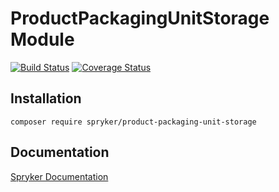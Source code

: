 # ProductPackagingUnitStorage Module
[![Build Status](https://travis-ci.org/spryker/product-packaging-unit-storage.svg)](https://travis-ci.org/spryker/product-packaging-unit-storage)
[![Coverage Status](https://coveralls.io/repos/github/spryker/product-packaging-unit-storage/badge.svg)](https://coveralls.io/github/spryker/product-packaging-unit-storage)

## Installation

```
composer require spryker/product-packaging-unit-storage
```

## Documentation

[Spryker Documentation](https://academy.spryker.com/developing_with_spryker/module_guide/modules.html)
